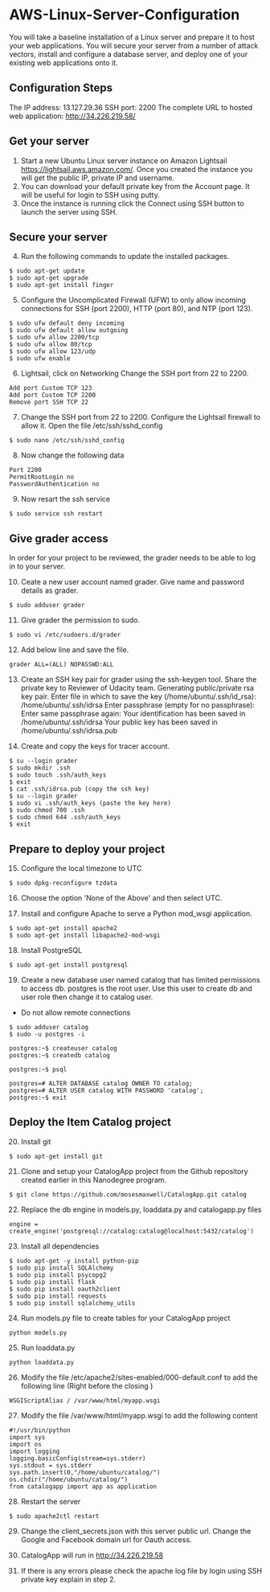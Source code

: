 # AWS-Linux-Server-Configuration
You will take a baseline installation of a Linux server and prepare it to host your web applications. You will secure your server from a number of attack vectors, install and configure a database server, and deploy one of your existing web applications onto it.


## Configuration Steps

The IP address: 13.127.29.36
SSH port: 2200
The complete URL to hosted web application: http://34.226.219.58/

## Get your server

1. Start a new Ubuntu Linux server instance on Amazon Lightsail https://lightsail.aws.amazon.com/. Once you created the instance you will get the public IP, private IP and username. 
2. You can download your default private key from the Account page. It will be useful for login to SSH using putty.
3. Once the instance is running click the Connect using SSH button to launch the server using SSH.

## Secure your server

4. Run the following commands to update the installed packages.

```
$ sudo apt-get update
$ sudo apt-get upgrade
$ sudo apt-get install finger
```

5. Configure the Uncomplicated Firewall (UFW) to only allow incoming connections for SSH (port 2200), HTTP (port 80), and NTP (port 123).
```
$ sudo ufw default deny incoming
$ sudo ufw default allow outgoing
$ sudo ufw allow 2200/tcp
$ sudo ufw allow 80/tcp
$ sudo ufw allow 123/udp
$ sudo ufw enable
```


6. Lightsail, click on Networking Change the SSH port from 22 to 2200.
```
Add port Custom TCP 123
Add port Custom TCP 2200
Remove port SSH TCP 22
```


7. Change the SSH port from 22 to 2200. Configure the Lightsail firewall to allow it.
Open the file /etc/ssh/sshd_config
```
$ sudo nano /etc/ssh/sshd_config
```

8. Now change the following data
```
Port 2200
PermitRootLogin no
PasswordAuthentication no
```

9. Now resart the ssh service
```
$ sudo service ssh restart
```


## Give grader access
In order for your project to be reviewed, the grader needs to be able to log in to your server.

10. Ceate a new user account named grader. Give name and password details as grader.
```
$ sudo adduser grader
```

11. Give grader the permission to sudo.

```
$ sudo vi /etc/sudoers.d/grader
```

12. Add below line and save the file.
```
grader ALL=(ALL) NOPASSWD:ALL
```

13. Create an SSH key pair for grader using the ssh-keygen tool. Share the private key to Reviewer of Udacity team. 
Generating public/private rsa key pair.
Enter file in which to save the key (/home/ubuntu/.ssh/id_rsa): /home/ubuntu/.ssh/idrsa
Enter passphrase (empty for no passphrase):
Enter same passphrase again:
Your identification has been saved in /home/ubuntu/.ssh/idrsa
Your public key has been saved in /home/ubuntu/.ssh/idrsa.pub

14. Create and copy the keys for tracer account.

```
$ su --login grader
$ sudo mkdir .ssh
$ sudo touch .ssh/auth_keys
$ exit
$ cat .ssh/idrsa.pub (copy the ssh key)
$ su --login grader
$ sudo vi .ssh/auth_keys (paste the key here)
$ sudo chmod 700 .ssh
$ sudo chmod 644 .ssh/auth_keys
$ exit
```

## Prepare to deploy your project


15. Configure the local timezone to UTC
```
$ sudo dpkg-reconfigure tzdata
```

16. Choose the option 'None of the Above' and then select UTC.

17. Install and configure Apache to serve a Python mod_wsgi application.
```
$ sudo apt-get install apache2
$ sudo apt-get install libapache2-mod-wsgi
```

18. Install PostgreSQL
```
$ sudo apt-get install postgresql
````

19. Create a new database user named catalog that has limited permissions to access db. postgres is the root user. Use this user to create db and user role then change it to catalog user.
* Do not allow remote connections
```
$ sudo adduser catalog
$ sudo -u postgres -i

postgres:~$ createuser catalog
postgres:~$ createdb catalog

postgres:~$ psql

postgres=# ALTER DATABASE catalog OWNER TO catalog;
postgres=# ALTER USER catalog WITH PASSWORD 'catalog';
postgres:~$ exit
```

## Deploy the Item Catalog project

20. Install git
```
$ sudo apt-get install git
```

21. Clone and setup your CatalogApp project from the Github repository created earlier in this Nanodegree program.
```
$ git clone https://github.com/mosesmaxwell/CatalogApp.git catalog
```

22. Replace the db engine in models.py, loaddata.py and catalogapp.py files
```
engine = create_engine('postgresql://catalog:catalog@localhost:5432/catalog')
```

23. Install all dependencies
```
$ sudo apt-get -y install python-pip
$ sudo pip install SQLAlchemy
$ sudo pip install psycopg2
$ sudo pip install flask
$ sudo pip install oauth2client
$ sudo pip install requests
$ sudo pip install sqlalchemy_utils
```

24. Run models.py file to create tables for your CatalogApp project
```
python models.py
```

25. Run loaddata.py
```
python loaddata.py
```

26. Modify the file /etc/apache2/sites-enabled/000-default.conf to add the following line (Right before the closing </VirtualHost>)
```
WSGIScriptAlias / /var/www/html/myapp.wsgi
```

27. Modify the file /var/www/html/myapp.wsgi to add the following content
```
#!/usr/bin/python
import sys
import os
import logging
logging.basicConfig(stream=sys.stderr)
sys.stdout = sys.stderr
sys.path.insert(0,"/home/ubuntu/catalog/")
os.chdir("/home/ubuntu/catalog/")
from catalogapp import app as application   
```

28. Restart the server
```
$ sudo apache2ctl restart
```

29. Change the client_secrets.json with this server public url. Change the Google and Facebook domain url for Oauth access.

30. CatalogApp will run in http://34.226.219.58

31. If there is any errors please check the apache log file by login using SSH private key explain in step 2.
